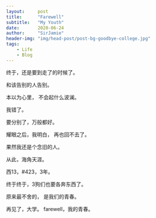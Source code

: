 ```yaml
---
layout:     post
title:      "Farewell"
subtitle:   "My Youth"
date:       2020-06-24
author:     "SirJamie"
header-img: "img/head-post/post-bg-goodbye-college.jpg"
tags:
    - Life
    - Blog
---
```


终于，还是要到走了的时候了。

和该告别的人告别。

本以为心里，
不会起什么波澜。

我错了。

要分别了，万般都好。

耀眼之后，我明白，
再也回不去了。

果然我还是个念旧的人。

从此，海角天涯。

西13，#423，3年。

终于终于，3狗们也要各奔东西了。

原来最不舍的，
是我们的青春。

再见了，大学。
farewell，我的青春。

<!-- ![love](/img/in-post/post-goodbye-college.jpg) -->
